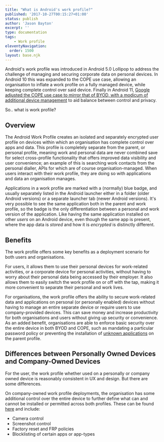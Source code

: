 ```yaml
---
title: "What is Android's work profile?"
published: '2017-10-27T00:15:27+01:00'
status: publish
author: 'Jason Bayton'
excerpt: ''
type: documentation
tags: 
    - Work profile
eleventyNavigation:
  order: 1500
layout: base.njk
---
```

Android's work profile was introduced in Android 5.0 Lollipop to address the challenge of managing and securing corporate data on personal devices. In Android 10 this was expanded to the COPE use case, allowing an organisation to inflate a work profile on a fully managed device, while keeping complete control over said device. Finally in Android 11, [Google adjusted the COPE use case to mirror that of BYOD, with a modicum of additional device management](/blog/2020/02/android-enterprise-in-11-google-reduces-visibility-and-control-with-cope-to-bolster-privacy/) to aid balance between control and privacy. 

So.. what is work profile?

## Overview

The Android Work Profile creates an isolated and separately encrypted user profile on devices within which an organisation has complete control over apps and data. This profile is completely separate from the parent, or personal profile, meaning work and personal data are never combined save for select cross-profile functionality that offers improved data visibility and user convenience; an example of this is searching work contacts from the personal dialler, APIs for which are of course organisation-managed. When users interact with their work profile, they are doing so with applications and data an organisation manages.

Applications in a work profile are marked with a (normally) blue badge, and usually separately listed in the Android launcher either in a folder (older Android versions) or a separate launcher tab (newer Android versions). It's very possible to see the same application both in the parent and work profile, so the badge is the only differentiation between a personal and work version of the application. Like having the same application installed on other _users_ on an Android device, even though the same app is present, where the app data is _stored_ and how it is _encrypted_ is distinctly different.

## Benefits

The work profile offers some key benefits as a deployment scenario for both users and organisations. 

For users, it allows them to use their personal devices for work-related activities, or a corporate device for personal activities, without having to worry about their personal data being accessed by their employer. It also allows them to easily switch the work profile on or off with the tap, making it more convenient to separate their personal and work lives.

For organisations, the work profile offers the ability to secure work-related data and applications on personal (or personally enabled) devices without having to manage an entire separate device or require users to use company-provided devices. This can save money and increase productivity for both organisations and users without giving up security or convenience. As an added benefit, organisations are able to enforce basic security over the entire device in both BYOD and COPE, such as mandating a particular password policy or preventing the installation of [unknown applications](/android/why-you-shouldnt-install-apps-from-unknown-sources/) on the parent profile.

## Differences between Personally Owned Devices and Company-Owned Devices

For the user, the work profile whether used on a personally or company owned device is reasonably consistent in UX and design. But there are some differences. 

On company-owned work profile deployments, the organisation has some additional control over the entire device to further define what can and cannot be installed or permitted across both profiles. These can be found [here](https://developers.google.com/android/management/policies/work-profile#company-owned_devices) and include:

- Camera control 
- Screenshot control
- Factory reset and FRP policies
- Blocklisting of certain apps or app-types

